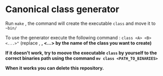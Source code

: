 # Canonical class generator

Run ```make``` , the command will create the executable ```class``` and move it to ```~bin/```

To use the generator execute the following command : ```class <A> <B> <...>"``` (replace <A>, <B>, <...> by the name of the class you want to create)
  
If it doesn't work, try to moove the executable ```class``` by yourself to the correct binaries path using the command ```mv class <PATH_TO_BINARIES>```
  
When it works you can delete this repository.
